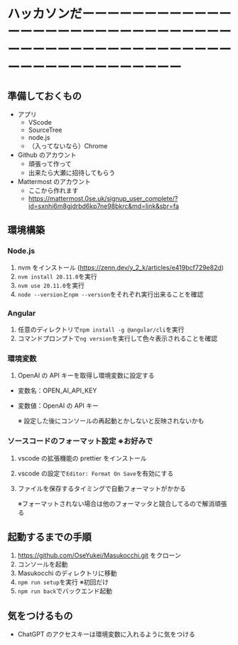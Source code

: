 # ハッカソンだーーーーーーーーーーーーーーーーーーーーーーーーーーーーーーーーーーーーーーーーーーーーーーーーーーーーーーーーーーーーーー

## 準備しておくもの

- アプリ
  - VScode
  - SourceTree
  - node.js
  - （入ってないなら）Chrome
- Github のアカウント
  - 頑張って作って
  - 出来たら大瀬に招待してもらう
- Mattermost のアカウント
  - ここから作れます
  - https://mattermost.0se.uk/signup_user_complete/?id=sxnhi6m8gjdrbd6kp7ne98bkrc&md=link&sbr=fa

## 環境構築

### Node.js

1. nvm をインストール (https://zenn.dev/y_2_k/articles/e419bcf729e82d)
2. `nvm install 20.11.0`を実行
3. `nvm use 20.11.0`を実行
4. `node --version`と`npm --version`をそれぞれ実行出来ることを確認

### Angular

1. 任意のディレクトリで`npm install -g @angular/cli`を実行
2. コマンドプロンプトで`ng version`を実行して色々表示されることを確認

### 環境変数

1. OpenAI の API キーを取得し環境変数に設定する

- 変数名：OPEN_AI_API_KEY
- 変数値：OpenAI の API キー

  ※ 設定した後にコンソールの再起動とかしないと反映されないかも

### ソースコードのフォーマット設定 ※お好みで

1. vscode の拡張機能の prettier をインストール
2. vscode の設定で`Editor: Format On Save`を有効にする
3. ファイルを保存するタイミングで自動フォーマットがかかる

   ※フォーマットされない場合は他のフォーマッタと競合してるので解消頑張る

## 起動するまでの手順

1. https://github.com/OseYukei/Masukocchi.git をクローン
2. コンソールを起動
3. Masukocchi のディレクトリに移動
4. `npm run setup`を実行 ※初回だけ
5. `npm run back`でバックエンド起動

## 気をつけるもの

- ChatGPT のアクセスキーは環境変数に入れるように気をつける
